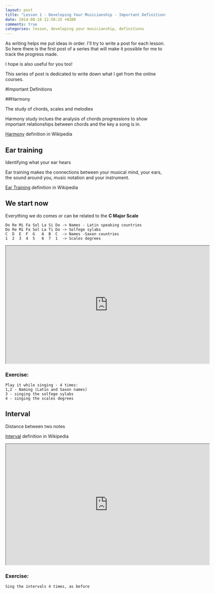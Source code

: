 ```yaml
---
layout: post
title: "Lesson 1 - Developing Your Musicianship - Important Definitions"
date: 2014-08-18 12:50:25 +0200
comments: true
categories: lesson, developing your musicianship, definitions
---
```


As writing helps me put ideas in order. I'll try to write a post for each lesson.
So here there is the first post of a series that will make it possible for me to track the progress made.

I hope is also useful for you too!

This series of post is dedicated to write down what I get from the online courses.

#Important Definitions

##Harmony

The study of chords, scales and melodies 

Harmony study inclues the analysis of chords progressions to show important relationships between chords and the key a song is in.

[Harmony](http://en.wikipedia.org/wiki/Harmony "Harmony") definition in Wikipedia

## Ear training

Identifying what your ear hears

Ear training makes the connections between your musical mind, your ears, the sound around you, music notation and your instrument.

[Ear Training](http://en.wikipedia.org/wiki/Ear_training "Ear Training") definition in Wikipedia

## We start now

Everything we do comes or can be related to the **C Major Scale**

    Do Re Mi Fa Sol La Si Do -> Names - Latin speaking countries
    Do Re Mi Fa Sol La Ti Do -> Solfege sylabs
    C  D  E  F  G   A  B  C  -> Names -Saxon countries
    1  2  3  4  5   6  7  1  -> Scales degrees


<iframe src="http://musicpaste.com/musicapp/embed_score/Efdag29mKzak8aSTW7nstn/" width="640px" height="370px">
  <p>Your browser does not support iframes.</p>
</iframe>

### Exercise:

    Play it while singing - 4 times:
    1,2 - Naming (Latin and Saxon names)
    3 - singing the solfege sylabs
    4 - singing the scales degrees

## Interval

Distance between two notes

[Interval](http://en.wikipedia.org/wiki/Interval_(music) "Interval") definition in Wikipedia


<iframe src="http://musicpaste.com/musicapp/embed_score/T8G47A5G5RWakBUB8Ze6XW/" width="640px" height="380px"> 
  <p>Your browser does not support iframes.</p>
</iframe> 

### Exercise:

    Sing the intervals 4 times, as before
    
    
